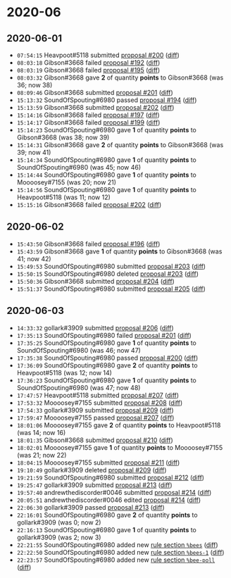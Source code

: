 # 2020-06

## 2020-06-01

* `07:54:15` Heavpoot#5118 submitted [proposal #200](../proposals.md#200) ([diff](https://github.com/Quonauts/Quonauts-9/commit/c5975116179f568513d2e8235f5e7335039e4b2c))
* `08:03:18` Gibson#3668 failed [proposal #192](../proposals.md#192) ([diff](https://github.com/Quonauts/Quonauts-9/commit/8fc41e782c8c23731495da2320bb3347b388faa2))
* `08:03:19` Gibson#3668 failed [proposal #195](../proposals.md#195) ([diff](https://github.com/Quonauts/Quonauts-9/commit/b972d7334759755e17d7219e7759f8a4d5ba3f3f))
* `08:03:32` Gibson#3668 gave **2** of quantity **points** to Gibson#3668 (was 36; now 38)
* `08:09:46` Gibson#3668 submitted [proposal #201](../proposals.md#201) ([diff](https://github.com/Quonauts/Quonauts-9/commit/90e3c447f60ee000775f877ad8ea182f45a86817))
* `15:13:32` SoundOfSpouting#6980 passed [proposal #194](../proposals.md#194) ([diff](https://github.com/Quonauts/Quonauts-9/commit/a1a468671a2e6e8529e84ab16d1a0eff6df95f0d))
* `15:13:59` Gibson#3668 submitted [proposal #202](../proposals.md#202) ([diff](https://github.com/Quonauts/Quonauts-9/commit/c82d53750ddd38a9c0d900ec5250a6d808d7830f))
* `15:14:16` Gibson#3668 failed [proposal #197](../proposals.md#197) ([diff](https://github.com/Quonauts/Quonauts-9/commit/e59d147e5cf023713134b14ca17d80fb66683a06))
* `15:14:17` Gibson#3668 failed [proposal #199](../proposals.md#199) ([diff](https://github.com/Quonauts/Quonauts-9/commit/de465e95bcc804a6805a0a47fc2fb6e549ab4db7))
* `15:14:23` SoundOfSpouting#6980 gave **1** of quantity **points** to Gibson#3668 (was 38; now 39)
* `15:14:31` Gibson#3668 gave **2** of quantity **points** to Gibson#3668 (was 39; now 41)
* `15:14:34` SoundOfSpouting#6980 gave **1** of quantity **points** to SoundOfSpouting#6980 (was 45; now 46)
* `15:14:44` SoundOfSpouting#6980 gave **1** of quantity **points** to Moooosey#7155 (was 20; now 21)
* `15:14:56` SoundOfSpouting#6980 gave **1** of quantity **points** to Heavpoot#5118 (was 11; now 12)
* `15:15:16` Gibson#3668 failed [proposal #202](../proposals.md#202) ([diff](https://github.com/Quonauts/Quonauts-9/commit/e5fa5605a117fe1d19a3e58b297062d686d15380))

## 2020-06-02

* `15:43:50` Gibson#3668 failed [proposal #196](../proposals.md#196) ([diff](https://github.com/Quonauts/Quonauts-9/commit/3a365cb6e0d785638c31f2357f0622be84c0bf3c))
* `15:43:59` Gibson#3668 gave **1** of quantity **points** to Gibson#3668 (was 41; now 42)
* `15:49:53` SoundOfSpouting#6980 submitted [proposal #203](../proposals.md#203) ([diff](https://github.com/Quonauts/Quonauts-9/commit/edb8de0505d5f1c03a9f2405c0a393e84eed2d2e))
* `15:50:15` SoundOfSpouting#6980 deleted [proposal #203](../proposals.md#203) ([diff](https://github.com/Quonauts/Quonauts-9/commit/4a37ccb74f80e6a530f50a60ba1fd0e718f2bacd))
* `15:50:36` Gibson#3668 submitted [proposal #204](../proposals.md#204) ([diff](https://github.com/Quonauts/Quonauts-9/commit/a5e232dd299825ee6b587d7bc1f7714c44afe3cf))
* `15:51:37` SoundOfSpouting#6980 submitted [proposal #205](../proposals.md#205) ([diff](https://github.com/Quonauts/Quonauts-9/commit/faf2a1da3af703e157d9a31f0ad45fb1c18fe8a8))

## 2020-06-03

* `14:33:32` gollark#3909 submitted [proposal #206](../proposals.md#206) ([diff](https://github.com/Quonauts/Quonauts-9/commit/6a036897603a77c349bc83274be80698eb5e7938))
* `17:35:13` SoundOfSpouting#6980 failed [proposal #201](../proposals.md#201) ([diff](https://github.com/Quonauts/Quonauts-9/commit/eb1cf2d61916daaee2d705b796fe3a654e20336b))
* `17:35:25` SoundOfSpouting#6980 gave **1** of quantity **points** to SoundOfSpouting#6980 (was 46; now 47)
* `17:35:38` SoundOfSpouting#6980 passed [proposal #200](../proposals.md#200) ([diff](https://github.com/Quonauts/Quonauts-9/commit/bdd6e4082e0f3a980c557e1660fa9624e18aefa0))
* `17:36:09` SoundOfSpouting#6980 gave **2** of quantity **points** to Heavpoot#5118 (was 12; now 14)
* `17:36:23` SoundOfSpouting#6980 gave **1** of quantity **points** to SoundOfSpouting#6980 (was 47; now 48)
* `17:47:57` Heavpoot#5118 submitted [proposal #207](../proposals.md#207) ([diff](https://github.com/Quonauts/Quonauts-9/commit/a8b6528e30959fae264fc425076a85df386f6fc2))
* `17:53:32` Moooosey#7155 submitted [proposal #208](../proposals.md#208) ([diff](https://github.com/Quonauts/Quonauts-9/commit/b34c28727620d352ba77ba789686fd3245b834f9))
* `17:54:33` gollark#3909 submitted [proposal #209](../proposals.md#209) ([diff](https://github.com/Quonauts/Quonauts-9/commit/e3722b74990dcfae314ed83c12edf94c5f563749))
* `17:59:47` Moooosey#7155 passed [proposal #207](../proposals.md#207) ([diff](https://github.com/Quonauts/Quonauts-9/commit/8c17deb18ab86a67ecfdc73eb8ce051b35b8ed93))
* `18:01:06` Moooosey#7155 gave **2** of quantity **points** to Heavpoot#5118 (was 14; now 16)
* `18:01:35` Gibson#3668 submitted [proposal #210](../proposals.md#210) ([diff](https://github.com/Quonauts/Quonauts-9/commit/4641aa02d38e23358830ee0b8d29438ce17fefcc))
* `18:02:01` Moooosey#7155 gave **1** of quantity **points** to Moooosey#7155 (was 21; now 22)
* `18:04:15` Moooosey#7155 submitted [proposal #211](../proposals.md#211) ([diff](https://github.com/Quonauts/Quonauts-9/commit/ac297ccb14fff7d9b777c6e32d6dc4e859839d75))
* `19:10:49` gollark#3909 deleted [proposal #209](../proposals.md#209) ([diff](https://github.com/Quonauts/Quonauts-9/commit/9114fd0614a25443385cd14d13362a7059098fee))
* `19:21:59` SoundOfSpouting#6980 submitted [proposal #212](../proposals.md#212) ([diff](https://github.com/Quonauts/Quonauts-9/commit/ab0ff625362e2fab264b2d4e602b5ff1fe28e59a))
* `19:25:47` gollark#3909 submitted [proposal #213](../proposals.md#213) ([diff](https://github.com/Quonauts/Quonauts-9/commit/eadca0a3d09cb24017e99920b9177c08087379fc))
* `19:57:40` andrewthediscorder#0046 submitted [proposal #214](../proposals.md#214) ([diff](https://github.com/Quonauts/Quonauts-9/commit/41299b2beb8203104f179608eca5869b6d89b233))
* `20:05:51` andrewthediscorder#0046 edited [proposal #214](../proposals.md#214) ([diff](https://github.com/Quonauts/Quonauts-9/commit/986cff756689b825a3c56ec0853c05de52fac605))
* `22:06:30` gollark#3909 passed [proposal #213](../proposals.md#213) ([diff](https://github.com/Quonauts/Quonauts-9/commit/22019d6474f75a13c811db4e39f3d0ec4edbf6d0))
* `22:16:01` SoundOfSpouting#6980 gave **2** of quantity **points** to gollark#3909 (was 0; now 2)
* `22:16:13` SoundOfSpouting#6980 gave **1** of quantity **points** to gollark#3909 (was 2; now 3)
* `22:21:55` SoundOfSpouting#6980 added new [rule section `%bees`](../rules.md#bees) ([diff](https://github.com/Quonauts/Quonauts-9/commit/86561e8398a49c28f917d4b6922106cb7510e917))
* `22:22:50` SoundOfSpouting#6980 added new [rule section `%bees-1`](../rules.md#bees-1) ([diff](https://github.com/Quonauts/Quonauts-9/commit/c13cb3bbcb90c3453696b279df475613618cc7c4))
* `22:23:57` SoundOfSpouting#6980 added new [rule section `%bee-poll`](../rules.md#bee-poll) ([diff](https://github.com/Quonauts/Quonauts-9/commit/b02f9c087f4194d833555c127c5a33e2004c0d8f))
